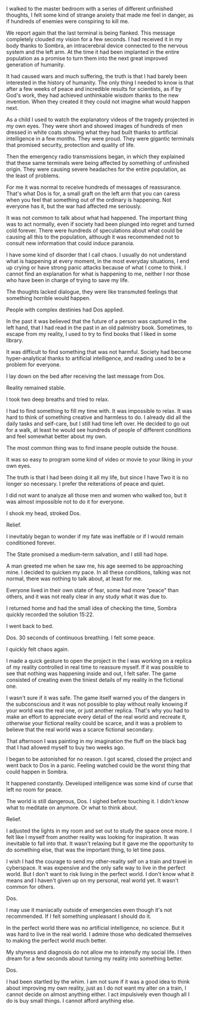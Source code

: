 I walked to the master bedroom with a series of different unfinished thoughts, I felt some kind of strange anxiety that made me feel in danger, as if hundreds of enemies were conspiring to kill me.

We report again that the last terminal is being flanked. This message completely clouded my vision for a few seconds. I had received it in my body thanks to Sombra, an intracerebral device connected to the nervous system and the left arm. At the time it had been implanted in the entire population as a promise to turn them into the next great improved generation of humanity.

It had caused wars and much suffering, the truth is that I had barely been interested in the history of humanity. The only thing I needed to know is that after a few weeks of peace and incredible results for scientists, as if by God's work, they had achieved unthinkable wisdom thanks to the new invention. When they created it they could not imagine what would happen next.

As a child I used to watch the explanatory videos of the tragedy projected in my own eyes. They were short and showed images of hundreds of men dressed in white coats showing what they had built thanks to artificial intelligence in a few months. They were proud. They were gigantic terminals that promised security, protection and quality of life.

Then the emergency radio transmissions began, in which they explained that these same terminals were being affected by something of unfinished origin. They were causing severe headaches for the entire population, as the least of problems.

For me it was normal to receive hundreds of messages of reassurance. That's what Dos is for, a small graft on the left arm that you can caress when you feel that something out of the ordinary is happening. Not everyone has it, but the war had affected me seriously.

It was not common to talk about what had happened. The important thing was to act normally, even if society had been plunged into regret and turned cold forever. There were hundreds of speculations about what could be causing all this to the population, although it was recommended not to consult new information that could induce paranoia.

I have some kind of disorder that I call chaos. I usually do not understand what is happening at every moment, in the most everyday situations, I end up crying or have strong panic attacks because of what I come to think. I cannot find an explanation for what is happening to me, neither I nor those who have been in charge of trying to save my life.

The thoughts lacked dialogue, they were like transmuted feelings that something horrible would happen.

People with complex destinies had Dos applied.

In the past it was believed that the future of a person was captured in the left hand, that I had read in the past in an old palmistry book. Sometimes, to escape from my reality, I used to try to find books that I liked in some library.

It was difficult to find something that was not harmful. Society had become hyper-analytical thanks to artificial intelligence, and reading used to be a problem for everyone.

I lay down on the bed after receiving the last message from Dos.

Reality remained stable.

I took two deep breaths and tried to relax.

I had to find something to fill my time with. It was impossible to relax. It was hard to think of something creative and harmless to do. I already did all the daily tasks and self-care, but I still had time left over. He decided to go out for a walk, at least he would see hundreds of people of different conditions and feel somewhat better about my own.

The most common thing was to find insane people outside the house.

It was so easy to program some kind of video or movie to your liking in your own eyes.

The truth is that I had been doing it all my life, but since I have Two it is no longer so necessary. I prefer the reiterations of peace and quiet.

I did not want to analyze all those men and women who walked too, but it was almost impossible not to do it for everyone.

I shook my head, stroked Dos.

Relief.

I inevitably began to wonder if my fate was ineffable or if I would remain conditioned forever.

The State promised a medium-term salvation, and I still had hope.

A man greeted me when he saw me, his age seemed to be approaching mine. I decided to quicken my pace. In all these conditions, talking was not normal, there was nothing to talk about, at least for me.

Everyone lived in their own state of fear, some had more “peace” than others, and it was not really clear in any study what it was due to.

I returned home and had the small idea of ​​checking the time, Sombra quickly recorded the solution 15:22.

I went back to bed.

Dos. 
30 seconds of continuous breathing. 
I felt some peace.

I quickly felt chaos again.

I made a quick gesture to open the project in the I was working on a replica of my reality controlled in real time to reassure myself. If it was possible to see that nothing was happening inside and out, I felt safer. The game consisted of creating even the tiniest details of my reality in the fictional one.

I wasn't sure if it was safe. The game itself warned you of the dangers in the subconscious and it was not possible to play without really knowing if your world was the real one, or just another replica. That's why you had to make an effort to appreciate every detail of the real world and recreate it, otherwise your fictional reality could be scarce, and it was a problem to believe that the real world was a scarce fictional secondary.

That afternoon I was painting in my imagination the fluff on the black bag that I had allowed myself to buy two weeks ago.

I began to be astonished for no reason. I got scared, closed the project and went back to Dos in a panic. Feeling watched could be the worst thing that could happen in Sombra.

It happened constantly. Developed intelligence was some kind of curse that left no room for peace.

The world is still dangerous, Dos. I sighed before touching it. I didn't know what to meditate on anymore. Or what to think about.

Relief.

I adjusted the lights in my room and set out to study the space once more. I felt like I myself from another reality was looking for inspiration. It was inevitable to fall into that. It wasn't relaxing but it gave me the opportunity to do something else, that was the important thing, to let time pass.

I wish I had the courage to send my other-reality self on a train and travel in cyberspace. It was expensive and the only safe way to live in the perfect world. But I don't want to risk living in the perfect world. I don't know what it means and I haven't given up on my personal, real world yet. It wasn't common for others.

Dos.

I may use it maniacally outside of emergencies even though it's not recommended. If I felt something unpleasant I should do it.

In the perfect world there was no artificial intelligence, no science. But it was hard to live in the real world. I admire those who dedicated themselves to making the perfect world much better.

My shyness and diagnosis do not allow me to intensify my social life. I then dream for a few seconds about turning my reality into something better.

Dos.

I had been startled by the whim. I am not sure if it was a good idea to think about improving my own reality, just as I do not want my alter on a train, I cannot decide on almost anything either. I act impulsively even though all I do is buy small things. I cannot afford anything else.